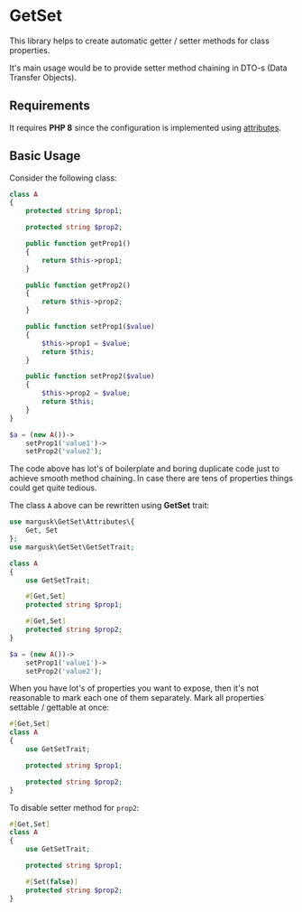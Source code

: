 # GetSet

This library helps to create automatic getter / setter methods for class properties.

It's main usage would be to provide setter method chaining in DTO-s (Data Transfer Objects).

## Requirements

It requires **PHP 8** since the configuration is implemented using [attributes](https://www.php.net/manual/en/language.attributes.overview.php).

## Basic Usage

Consider the following class:
```php
class A
{
    protected string $prop1;

    protected string $prop2;

    public function getProp1()
    {
        return $this->prop1;
    }

    public function getProp2()
    {
        return $this->prop2;
    }

    public function setProp1($value)
    {
        $this->prop1 = $value;
        return $this;
    }

    public function setProp2($value)
    {
        $this->prop2 = $value;
        return $this;
    }
}

$a = (new A())->
    setProp1('value1')->
    setProp2('value2');
```
The code above has lot's of boilerplate and boring duplicate code just to achieve smooth method chaining. In case there are tens of properties things could get quite tedious.

The class `A` above can be rewritten using **GetSet** trait:

```php
use margusk\GetSet\Attributes\{
    Get, Set
};
use margusk\GetSet\GetSetTrait;

class A
{
    use GetSetTrait;

    #[Get,Set]
    protected string $prop1;

    #[Get,Set]
    protected string $prop2;
}

$a = (new A())->
    setProp1('value1')->
    setProp2('value2');
```

When you have lot's of properties you want to expose, then it's not reasonable to mark each one of them separately. Mark all properties settable / gettable at once:
```php
#[Get,Set]
class A
{
    use GetSetTrait;

    protected string $prop1;

    protected string $prop2;
}
```

To disable setter method for `prop2`:
```php
#[Get,Set]
class A
{
    use GetSetTrait;

    protected string $prop1;

    #[Set(false)]
    protected string $prop2;
}
```
